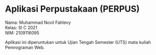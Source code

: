 # Aplikasi Perpustakaan (PERPUS)

Nama: Muhammad Novil Fahlevy <br>
Kelas: SI C 2021 <br>
NIM: 2109116095

<p>Aplikasi ini diperuntukan untuk Ujian Tengah Semester (UTS) mata kuliah Pemrograman Web.</p>